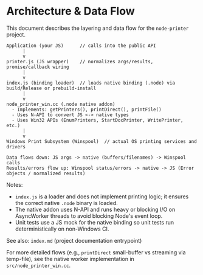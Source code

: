 # Architecture & Data Flow

This document describes the layering and data flow for the `node-printer` project.

```
Application (your JS)      // calls into the public API
      |
      v
printer.js (JS wrapper)    // normalizes args/results, promise/callback wiring
      |
      v
index.js (binding loader)  // loads native binding (.node) via build/Release or prebuild-install
      |
      v
node_printer_win.cc (.node native addon)
  - Implements: getPrinters(), printDirect(), printFile()
  - Uses N-API to convert JS <-> native types
  - Uses Win32 APIs (EnumPrinters, StartDocPrinter, WritePrinter, etc.)
      |
      v
Windows Print Subsystem (Winspool)  // actual OS printing services and drivers

Data flows down: JS args -> native (buffers/filenames) -> Winspool calls
Results/errors flow up: Winspool status/errors -> native -> JS (Error objects / normalized results)
```

Notes:
- `index.js` is a loader and does not implement printing logic; it ensures the correct native `.node` binary is loaded.
- The native addon uses N-API and runs heavy or blocking I/O on AsyncWorker threads to avoid blocking Node's event loop.
- Unit tests use a JS mock for the native binding so unit tests run deterministically on non-Windows CI.

See also: `index.md` (project documentation entrypoint)

For more detailed flows (e.g., `printDirect` small-buffer vs streaming via temp-file), see the native worker implementation in `src/node_printer_win.cc`.
